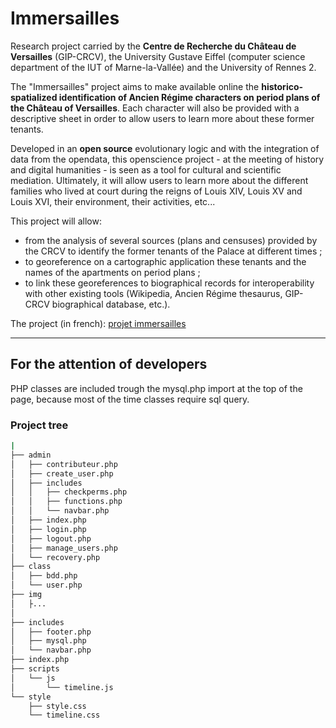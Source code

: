 # Immersailles

Research project carried by the **Centre de Recherche du Château de Versailles** (GIP-CRCV), the University Gustave Eiffel (computer science department of the IUT of Marne-la-Vallée) and the University of Rennes 2.

The "Immersailles" project aims to make available online the **historico-spatialized identification of Ancien Régime characters on period plans of the Château of Versailles**. Each character will also be provided with a descriptive sheet in order to allow users to learn more about these former tenants.

Developed in an **open source** evolutionary logic and with the integration of data from the opendata, this openscience project - at the meeting of history and digital humanities - is seen as a tool for cultural and scientific mediation. Ultimately, it will allow users to learn more about the different families who lived at court during the reigns of Louis XIV, Louis XV and Louis XVI, their environment, their activities, etc...

This project will allow:
-  from the analysis of several sources (plans and censuses) provided by the CRCV to identify the former tenants of the Palace at different times ;
-  to georeference on a cartographic application these tenants and the names of the apartments on period plans ;
-  to link these georeferences to biographical records for interoperability with other existing tools (Wikipedia, Ancien Régime thesaurus, GIP-CRCV biographical database, etc.).


The project (in french): [projet immersailles](http://chateauversailles-recherche.fr/francais/recherche/projets-scientifiques-et-recherche-appliquee/projet-fressin-2019-2022 "Google's Homepage")

------------------------------------------------------------------------------------
For the attention of developers
------------------------------------------------------------------------------------

PHP classes are included trough the mysql.php import at the top of the page, because most of the time classes require sql query.

### Project tree

```Bash
|
├── admin
│   ├── contributeur.php
│   ├── create_user.php
│   ├── includes
│   │   ├── checkperms.php
│   │   ├── functions.php
│   │   └── navbar.php
│   ├── index.php
│   ├── login.php
│   ├── logout.php
│   ├── manage_users.php
│   └── recovery.php
├── class
│   ├── bdd.php
│   └── user.php
├── img
│   ├...
│
├── includes
│   ├── footer.php
│   ├── mysql.php
│   └── navbar.php
├── index.php
├── scripts
│   └── js
│       └── timeline.js
└── style
    ├── style.css
    └── timeline.css
```
